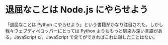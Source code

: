 # 退屈なことは Node.js にやらせよう

「退屈なことは Python にやらせよう」という書籍がかなり注目された。しかし我々ウェブディベロッパーにとっては Python よりももっと馴染み深い言語がある。JavaScript だ。JavaScript で全てができればこれに越したことはない。

